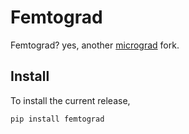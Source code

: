 # Femtograd

Femtograd? yes, another [micrograd](https://github.com/karpathy/micrograd) fork.

## Install 

To install the current release,

```console
pip install femtograd
```